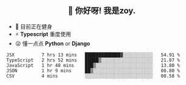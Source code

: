 <h2 align="center">👋 你好呀! 我是zoy.</h2>

- 🤔 目前正在健身
- ⚡ **Typescript** 重度使用
- 😜 懂一点点 **Python** or **Django**






<!--
**l-zoy/l-zoy** is a ✨ _special_ ✨ repository because its `README.md` (this file) appears on your GitHub profile.

Here are some ideas to get you started:

- 🔭 I’m currently working on ...
- 🌱 I’m currently learning ...
- 👯 I’m looking to collaborate on ...
- 🤔 I’m looking for help with ...
- 💬 Ask me about ...
- 📫 How to reach me: ...
- 😄 Pronouns: ...
- ⚡ Fun fact: ...
-->

<!--START_SECTION:waka-->
```text
JSX          7 hrs 13 mins   █████████████▓░░░░░░░░░░░   54.91 % 
TypeScript   2 hrs 52 mins   █████▒░░░░░░░░░░░░░░░░░░░   21.87 % 
JavaScript   1 hr 48 mins    ███▒░░░░░░░░░░░░░░░░░░░░░   13.80 % 
JSON         1 hr 9 mins     ██▒░░░░░░░░░░░░░░░░░░░░░░   08.80 % 
CSV          4 mins          ░░░░░░░░░░░░░░░░░░░░░░░░░   00.58 % 
```
<!--END_SECTION:waka-->
